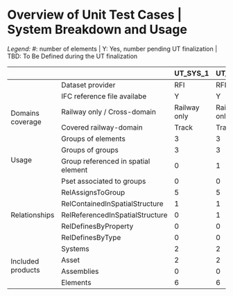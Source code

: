 # Overview of Unit Test Cases | System Breakdown and Usage

*Legend:* #: number of elements | Y: Yes, number pending UT finalization | TBD: To Be Defined during the UT finalization

<table class="tg">
<thead>
  <tr>
    <th class="tg-wa1i"> </th>
    <th class="tg-wa1i"> </th>
    <th class="tg-wu5t">UT_SYS_1</th>
    <th class="tg-wu5t">UT_SYS_2</th>
    <th class="tg-wu5t">UT_SYS_3</th>
  </tr>
</thead>
<tbody>
  <tr>
    <td class="tg-wa1i"> </td>
    <td class="tg-wu5t">Dataset provider</td>
    <td class="tg-nrix">RFI</td>
    <td class="tg-nrix">RFI</td>
    <td class="tg-nrix">RFI</td>
  </tr>
  <tr>
    <td class="tg-wa1i"> </td>
    <td class="tg-wu5t">IFC reference file availabe</td>
    <td class="tg-nrix">Y</td>
    <td class="tg-nrix">Y</td>
    <td class="tg-nrix">Y</td>
  </tr>
  <tr>
    <td class="tg-6o9b" rowspan="2">Domains coverage</td>
    <td class="tg-wu5t">Railway only / Cross-domain</td>
    <td class="tg-nrix">Railway only</td>
    <td class="tg-nrix">Railway only</td>
    <td class="tg-nrix">Railway only</td>
  </tr>
  <tr>
    <td class="tg-wu5t">Covered railway-domain</td>
    <td class="tg-nrix">Track</td>
    <td class="tg-nrix">Track</td>
    <td class="tg-nrix">Track</td>
  </tr>
  <tr>
    <td class="tg-6o9b" rowspan="4">Usage</td>
    <td class="tg-wu5t">Groups of elements</td>
    <td class="tg-nrix">3</td>
    <td class="tg-nrix">3</td>
    <td class="tg-nrix">3</td>
  </tr>
  <tr>
    <td class="tg-wu5t">Groups of groups</td>
    <td class="tg-nrix">3</td>
    <td class="tg-nrix">3</td>
    <td class="tg-nrix">3</td>
  </tr>
    <td class="tg-wu5t">Group referenced in spatial element</td>
    <td class="tg-nrix">0</td>
    <td class="tg-nrix">1</td>
    <td class="tg-nrix">0</td>
  </tr>
   </tr>
    <td class="tg-wu5t">Pset associated to groups</td>
    <td class="tg-nrix">0</td>
    <td class="tg-nrix">0</td>
    <td class="tg-nrix">Y</td>
  </tr>
  <tr>
    <td class="tg-v1ns" rowspan="5">Relationships </td>
    <td class="tg-wu5t">RelAssignsToGroup</td>
    <td class="tg-nrix">5</td>
    <td class="tg-nrix">5</td>
    <td class="tg-nrix">5</td>
  </tr>
  <tr>
    <td class="tg-wu5t">RelContainedInSpatialStructure</td>
    <td class="tg-nrix">1</td>
    <td class="tg-nrix">1</td>
    <td class="tg-nrix">1</td>
  </tr>
  <tr>
    <td class="tg-wu5t">RelReferencedInSpatialStructure</td>
    <td class="tg-nrix">0</td>
    <td class="tg-nrix">1</td>
    <td class="tg-nrix">1</td>
  </tr>
  <tr>
    <td class="tg-wu5t">RelDefinesByProperty</td>
    <td class="tg-nrix">0</td>
    <td class="tg-nrix">0</td>
    <td class="tg-nrix">Y</td>
  </tr>
    <tr>
    <td class="tg-wu5t">RelDefinesByType</td>
    <td class="tg-nrix">0</td>
    <td class="tg-nrix">0</td>
    <td class="tg-nrix">0</td>
  </tr>
  <tr>
    <td class="tg-iu1v" rowspan="4">Included products</td>
    <td class="tg-wu5t">Systems</td>
    <td class="tg-nrix">2</td>
    <td class="tg-nrix">2</td>
    <td class="tg-nrix">2</td>
  </tr>
   <tr>
    <td class="tg-wu5t">Asset</td>
    <td class="tg-nrix">2</td>
    <td class="tg-nrix">2</td>
    <td class="tg-nrix">2</td>
  </tr>
  <tr>
    <td class="tg-wu5t">Assemblies</td>
    <td class="tg-nrix">0</td>
    <td class="tg-nrix">0</td>
    <td class="tg-nrix">0</td>
  </tr>
  <tr>
    <td class="tg-wu5t">Elements</td>
    <td class="tg-nrix">6</td>
    <td class="tg-nrix">6</td>
    <td class="tg-nrix">6</td>
  </tr>
</tbody>
</table>
